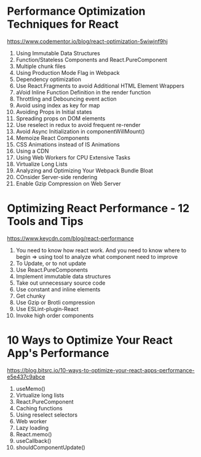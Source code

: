 # Performance Optimization Techniques for React

https://www.codementor.io/blog/react-optimization-5wiwjnf9hj

1. Using Immutable Data Structures
2. Function/Stateless Components and React.PureComponent
3. Multiple chunk files
4. Using Production Mode Flag in Webpack
5. Dependency optimization
6. Use React.Fragments to avoid Additional HTML Element Wrappers
7. aVoid Inline Function Definition in the render function
8. Throttling and Debouncing event action
9. Avoid using index as key for map
10. Avoiding Props in Initial states
11. Spreading props on DOM elements
12. Use reselect in redux to avoid frequent re-render
13. Avoid Async Initialization in componentWillMount()
14. Memoize React Components
15. CSS Animations instead of IS Animations
16. Using a CDN
17. Using Web Workers for CPU Extensive Tasks
18. Virtualize Long Lists
19. Analyzing and Optimizing Your Webpack Bundle Bloat
20. COnsider Server-side rendering
21. Enable Gzip Compression on Web Server

# Optimizing React Performance - 12 Tools and Tips

https://www.keycdn.com/blog/react-performance

1. You need to know how react work. And you need to know where to begin => using tool to analyze what component need to improve
2. To Update, or to not update
3. Use React.PureComponents
4. Implement immutable data structures
5. Take out unnecessary source code
6. Use constant and inline elements
7. Get chunky
8. Use Gzip or Brotli compression
9. Use ESLint-plugin-React
10. Invoke high order components

# 10 Ways to Optimize Your React App's Performance

https://blog.bitsrc.io/10-ways-to-optimize-your-react-apps-performance-e5e437c9abce

1. useMemo()
2. Virtualize long lists
3. React.PureComponent
4. Caching functions
5. Using reselect selectors
6. Web worker
7. Lazy loading
8. React.memo()
9. useCallback()
10. shouldComponentUpdate()
